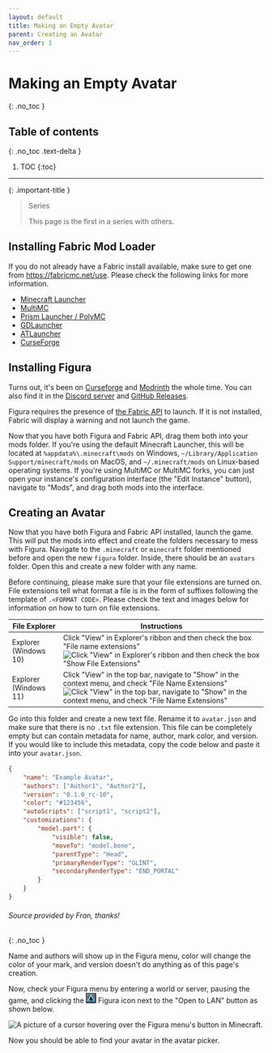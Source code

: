 ```yaml
---
layout: default
title: Making an Empty Avatar
parent: Creating an Avatar
nav_order: 1
---
```


# Making an Empty Avatar
{: .no_toc }

## Table of contents
{: .no_toc .text-delta }

1. TOC
{:toc}

---

{: .important-title }
> Series
> 
> This page is the first in a series with others.

## Installing Fabric Mod Loader

If you do not already have a Fabric install available, make sure to get one from <https://fabricmc.net/use>. Please check the following links for more information.

- [Minecraft Launcher](https://github.com/Slymeball/figura-wiki/wiki/How-to-Install-Fabric#minecraft-launcher)
- [MultiMC](https://github.com/Slymeball/figura-wiki/wiki/How-to-Install-Fabric#multimc)
- [Prism Launcher / PolyMC](https://github.com/Slymeball/figura-wiki/wiki/How-to-Install-Fabric#prism-launcher---polymc)
- [GDLauncher](https://github.com/Slymeball/figura-wiki/wiki/How-to-Install-Fabric#gdlauncher)
- [ATLauncher](https://github.com/Slymeball/figura-wiki/wiki/How-to-Install-Fabric#atlauncher)
- [CurseForge](https://github.com/Slymeball/figura-wiki/wiki/How-to-Install-Fabric#curseforge)

## Installing Figura

Turns out, it's been on [Curseforge](https://www.curseforge.com/minecraft/mc-mods/figura/files/all) and [Modrinth](https://modrinth.com/mod/figura/versions) the whole time. You can also find it in the [Discord server](https://discord.gg/ekHGHcH8Af) and [GitHub Releases](https://github.com/Kingdom-of-The-Moon/FiguraRewriteRewrite/releases).

Figura requires the presence of [the Fabric API](https://modrinth.com/mod/fabric-api) to launch. If it is not installed, Fabric will display a warning and not launch the game.

Now that you have both Figura and Fabric API, drag them both into your mods folder. If you're using the default Minecraft Launcher, this will be located at `%appdata%\.minecraft\mods` on Windows, `~/Library/Application Support/minecraft/mods` on MacOS, and `~/.minecraft/mods` on Linux-based operating systems. If you're using MultiMC or MultiMC forks, you can just open your instance's configuration interface (the "Edit Instance" button), navigate to "Mods", and drag both mods into the interface.

## Creating an Avatar

Now that you have both Figura and Fabric API installed, launch the game. This will put the mods into effect and create the folders necessary to mess with Figura. Navigate to the `.minecraft` or `minecraft` folder mentioned before and open the new `figura` folder. Inside, there should be an `avatars` folder. Open this and create a new folder with any name.

Before continuing, please make sure that your file extensions are turned on. File extensions tell what format a file is in the form of suffixes following the template of `.<FORMAT CODE>`. Please check the text and images below for information on how to turn on file extensions.

| File Explorer | Instructions |
| --- | --- |
| Explorer (Windows 10) | Click "View" in Explorer's ribbon and then check the box "File name extensions" ![Click "View" in Explorer's ribbon and then check the box "Show File Extensions"](https://cdn.discordapp.com/attachments/808155531389698079/866441704693563413/100190d1473193093-hide-show-file-name-extensions-windows-10-a-file_name_extensions-file_explorer.png?size=4096)
| Explorer (Windows 11) | Click "View" in the top bar, navigate to "Show" in the context menu, and check "File Name Extensions" ![Click "View" in the top bar, navigate to "Show" in the context menu, and check "File Name Extensions"](https://cdn.discordapp.com/attachments/808155531389698079/890560150518259722/unknown.png?size=4096)

Go into this folder and create a new text file. Rename it to `avatar.json` and make sure that there is no `.txt` file extension. This file can be completely empty but can contain metadata for name, author, mark color, and version. If you would like to include this metadata, copy the code below and paste it into your `avatar.json`.

```json
{
    "name": "Example Avatar",
    "authors": ["Author1", "Author2"],
    "version": "0.1.0_rc-10",
    "color": "#123456",
    "autoScripts": ["script1", "script2"],
    "customizations": {
        "model.part": {
            "visible": false,
            "moveTo": "model.bone",
            "parentType": "Head",
            "primaryRenderType": "GLINT",
            "secondaryRenderType": "END_PORTAL"
        }
    }
}
```

###### Source provided by Fran, thanks!
{: .no_toc }

Name and authors will show up in the Figura menu, color will change the color of your mark, and version doesn't do anything as of this page's creation.

Now, check your Figura menu by entering a world or server, pausing the game, and clicking the ![](https://github.com/Slymeball/figura-wiki/blob/main/images/figura/buttons/panel.png?raw=true) Figura icon next to the "Open to LAN" button as shown below.

![A picture of a cursor hovering over the Figura menu's button in Minecraft.](https://u.cubeupload.com/Letters_7/Screenshotfrom202207.png)

Now you should be able to find your avatar in the avatar picker.